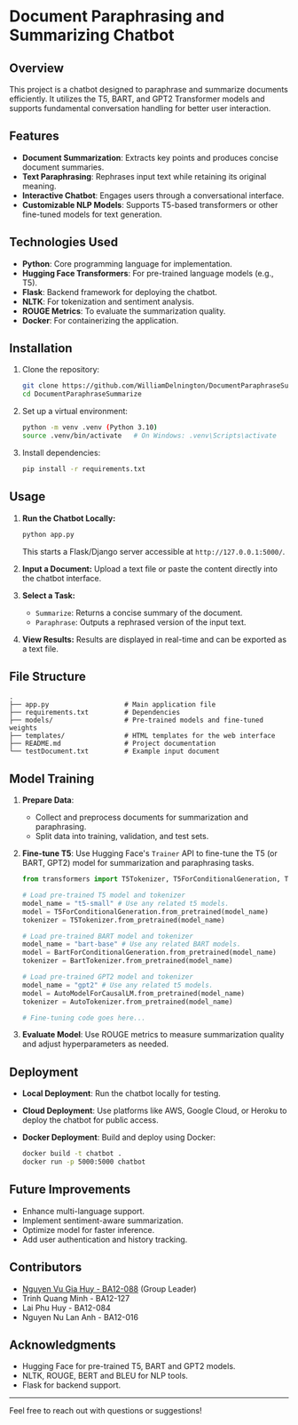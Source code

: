 # Document Paraphrasing and Summarizing Chatbot

## Overview

This project is a chatbot designed to paraphrase and summarize documents efficiently. It utilizes the T5, BART, and GPT2 Transformer models and supports fundamental conversation handling for better user interaction.

## Features

- **Document Summarization**: Extracts key points and produces concise document summaries.
- **Text Paraphrasing**: Rephrases input text while retaining its original meaning.
- **Interactive Chatbot**: Engages users through a conversational interface.
- **Customizable NLP Models**: Supports T5-based transformers or other fine-tuned models for text generation.

## Technologies Used

- **Python**: Core programming language for implementation.
- **Hugging Face Transformers**: For pre-trained language models (e.g., T5).
- **Flask**: Backend framework for deploying the chatbot.
- **NLTK**: For tokenization and sentiment analysis.
- **ROUGE Metrics**: To evaluate the summarization quality.
- **Docker**: For containerizing the application.

## Installation

1. Clone the repository:
   ```bash
   git clone https://github.com/WilliamDelnington/DocumentParaphraseSummarize.git
   cd DocumentParaphraseSummarize
   ```
2. Set up a virtual environment:
   ```bash
   python -m venv .venv (Python 3.10)
   source .venv/bin/activate   # On Windows: .venv\Scripts\activate
   ```
3. Install dependencies:
   ```bash
   pip install -r requirements.txt
   ```

## Usage

1. **Run the Chatbot Locally:**

   ```bash
   python app.py
   ```

   This starts a Flask/Django server accessible at `http://127.0.0.1:5000/`.

2. **Input a Document:** Upload a text file or paste the content directly into the chatbot interface.

3. **Select a Task:**

   - `Summarize`: Returns a concise summary of the document.
   - `Paraphrase`: Outputs a rephrased version of the input text.

4. **View Results:** Results are displayed in real-time and can be exported as a text file.

## File Structure

```
.
├── app.py                   # Main application file
├── requirements.txt         # Dependencies
├── models/                  # Pre-trained models and fine-tuned weights
├── templates/               # HTML templates for the web interface
├── README.md                # Project documentation
└── testDocument.txt         # Example input document
```

## Model Training

1. **Prepare Data**:

   - Collect and preprocess documents for summarization and paraphrasing.
   - Split data into training, validation, and test sets.

2. **Fine-tune T5**: Use Hugging Face's `Trainer` API to fine-tune the T5 (or BART, GPT2) model for summarization and paraphrasing tasks.

   ```python
   from transformers import T5Tokenizer, T5ForConditionalGeneration, Trainer, TrainingArguments, BartTokenizer, BartForConditionalGeneration, AutoTokenizer, AutoModelForCausalLM

   # Load pre-trained T5 model and tokenizer
   model_name = "t5-small" # Use any related t5 models.
   model = T5ForConditionalGeneration.from_pretrained(model_name)
   tokenizer = T5Tokenizer.from_pretrained(model_name)

   # Load pre-trained BART model and tokenizer
   model_name = "bart-base" # Use any related BART models.
   model = BartForConditionalGeneration.from_pretrained(model_name)
   tokenizer = BartTokenizer.from_pretrained(model_name)

   # Load pre-trained GPT2 model and tokenizer
   model_name = "gpt2" # Use any related t5 models.
   model = AutoModelForCausalLM.from_pretrained(model_name)
   tokenizer = AutoTokenizer.from_pretrained(model_name)

   # Fine-tuning code goes here...
   ```

3. **Evaluate Model**: Use ROUGE metrics to measure summarization quality and adjust hyperparameters as needed.

## Deployment

- **Local Deployment**: Run the chatbot locally for testing.

- **Cloud Deployment**: Use platforms like AWS, Google Cloud, or Heroku to deploy the chatbot for public access.

- **Docker Deployment**: Build and deploy using Docker:

  ```bash
  docker build -t chatbot .
  docker run -p 5000:5000 chatbot
  ```

## Future Improvements

- Enhance multi-language support.
- Implement sentiment-aware summarization.
- Optimize model for faster inference.
- Add user authentication and history tracking.

## Contributors

- [Nguyen Vu Gia Huy - BA12-088](https://github.com/WilliamDelnington) (Group Leader)
- Trinh Quang Minh - BA12-127
- Lai Phu Huy - BA12-084
- Nguyen Nu Lan Anh - BA12-016

## Acknowledgments

- Hugging Face for pre-trained T5, BART and GPT2 models.
- NLTK, ROUGE, BERT and BLEU for NLP tools.
- Flask for backend support.

---

Feel free to reach out with questions or suggestions!

